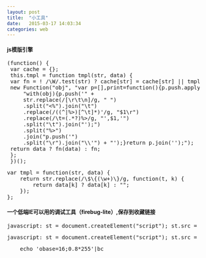 ```yaml
---
layout: post
title:  "小工具"
date:   2015-03-17 14:03:34
categories: web
---
```

#### js模版引擎
<pre class="brush: javascript; title: '一个超简单的js模版引擎'">
(function() {
 var cache = {}; 
 this.tmpl = function tmpl(str, data) {
 var fn = ! /\W/.test(str) ? cache[str] = cache[str] || tmpl(document.getElementById(str).innerHTML) :
 new Function("obj", "var p=[],print=function(){p.push.apply(p,arguments);};" +
     "with(obj){p.push('" +
     str.replace(/[\r\t\n]/g, " ")
     .split("<%").join("\t")
     .replace(/((^|%>)[^\t]*)'/g, "$1\r")
     .replace(/\t=(.*?)%>/g, "',$1,'")
     .split("\t").join("');")
     .split("%>")
     .join("p.push('")
     .split("\r").join("\\'") + "');}return p.join('');");
 return data ? fn(data) : fn; 
 };
 })();
</pre>
<pre class="brush: javascript; title: '一个更简单的js模版引擎（只支持变量替换）'">
var tmpl = function(str, data) {
    return str.replace(/\$\{(\w+)\}/g, function(t, k) {
        return data[k] ? data[k] : ""; 
    }); 
};
</pre>

#### 一个低端IE可以用的调试工具（firebug-lite）,保存到收藏链接

<pre class="brush: javascript; title: '官方链接（googlecode上）'">
javascript:_st = document.createElement("script");_st.src = "http://fbug.googlecode.com/svn/lite/branches/firebug1.4/content/firebug-lite-dev.js";_bd = document.getElementsByTagName("body")[0];_bd.appendChild(_st);void 0;
</pre>
<pre class="brush: js; title: '或者(github上)'">
javascript:_st = document.createElement("script");_st.src = "http://kisstherain.github.io/firebug/content/firebug-lite-dev.js";_bd = document.getElementsByTagName("body")[0];_bd.appendChild(_st);void 0;
</pre>
<pre class="brush: bash; title: '进制转换命令，例：将0.8透明度转换16进制'">
    echo 'obase=16;0.8*255'|bc
</pre>



<link rel="stylesheet" type="text/css" media="all" href="http://www.alloyteam.com/wp-includes/syntaxhighlighter/styles/shCoreDefault.css" />
<script src="http://apps.bdimg.com/libs/SyntaxHighlighter/3.0.83/scripts/shCore.js"></script>
<script src="http://apps.bdimg.com/libs/SyntaxHighlighter/3.0.83/scripts/shAutoloader.min.js"></script>
<script>function path(){var b=arguments,a=[];for(var c=0;c<b.length;c++){a.push(b[c].replace("@","http://apps.bdimg.com/libs/SyntaxHighlighter/3.0.83/scripts/"))}return a}SyntaxHighlighter.autoloader.apply(null,path("applescript            @shBrushAppleScript.js","actionscript3 as3      @shBrushAS3.js","bash shell             @shBrushBash.js","coldfusion cf          @shBrushColdFusion.js","cpp c                  @shBrushCpp.js","c# c-sharp csharp      @shBrushCSharp.js","css                    @shBrushCss.js","delphi pascal          @shBrushDelphi.js","diff patch pas         @shBrushDiff.js","erl erlang             @shBrushErlang.js","groovy                 @shBrushGroovy.js","java                   @shBrushJava.js","jfx javafx             @shBrushJavaFX.js","js jscript javascript  @shBrushJScript.js","perl pl                @shBrushPerl.js","php                    @shBrushPhp.js","text plain             @shBrushPlain.js","py python              @shBrushPython.js","ruby rails ror rb      @shBrushRuby.js","sass scss              @shBrushSass.js","scala                  @shBrushScala.js","sql                    @shBrushSql.js","vb vbnet               @shBrushVb.js","xml xhtml xslt html    @shBrushXml.js"));SyntaxHighlighter.all();</script>
